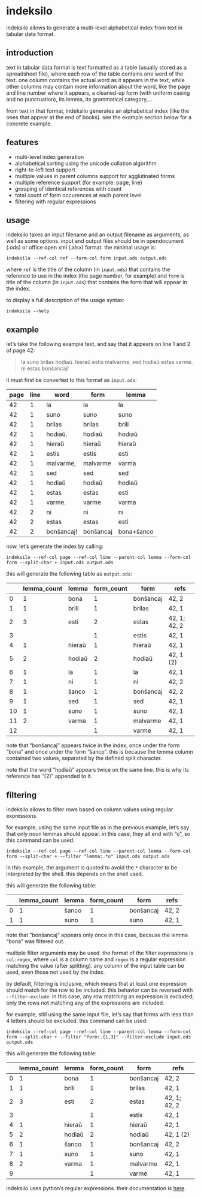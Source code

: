 <!--
SPDX-FileCopyrightText: 2023 hugues de keyzer

SPDX-License-Identifier: AGPL-3.0-or-later
-->

# indeksilo

indeksilo allows to generate a multi-level alphabetical index from text in tabular data format.

## introduction

text in tabular data format is text formatted as a table (usually stored as a spreadsheet file), where each row of the table contains one word of the text.
one column contains the actual word as it appears in the text, while other columns may contain more information about the word, like the page and line number where it appears, a cleaned-up form (with uniform casing and no punctuation), its lemma, its grammatical category,…

from text in that format, indeksilo generates an alphabetical index (like the ones that appear at the end of books).
see the example section below for a concrete example.

## features

*   multi-level index generation
*   alphabetical sorting using the unicode collation algorithm
*   right-to-left text support
*   multiple values in parent columns support for agglutinated forms
*   multiple reference support (for example: page, line)
*   grouping of identical references with count
*   total count of form occurences at each parent level
*   filtering with regular expressions

## usage

indeksilo takes an input filename and an output filename as arguments, as well as some options.
input and output files should be in opendocument (.ods) or office open xml (.xlsx) format.
the minimal usage is:

```
indeksilo --ref-col ref --form-col form input.ods output.ods
```
where `ref` is the title of the column (in `input.ods`) that contains the reference to use in the index (the page number, for example) and `form` is title of the column (in `input.ods`) that contains the form that will appear in the index.

to display a full description of the usage syntax:

```
indeksilo --help
```

## example

let’s take the following example text, and say that it appears on line 1 and 2 of page 42:

> la suno brilas hodiaŭ. hieraŭ estis malvarme, sed hodiaŭ estas varme.<br>
> ni estas bonŝancaj!

it must first be converted to this format as `input.ods`:

| page | line | word       | form      | lemma      |
| ---- | ---- | ---------- | --------- | ---------- |
| 42   | 1    | la         | la        | la         |
| 42   | 1    | suno       | suno      | suno       |
| 42   | 1    | brilas     | brilas    | brili      |
| 42   | 1    | hodiaŭ.    | hodiaŭ    | hodiaŭ     |
| 42   | 1    | hieraŭ     | hieraŭ    | hieraŭ     |
| 42   | 1    | estis      | estis     | esti       |
| 42   | 1    | malvarme,  | malvarme  | varma      |
| 42   | 1    | sed        | sed       | sed        |
| 42   | 1    | hodiaŭ     | hodiaŭ    | hodiaŭ     |
| 42   | 1    | estas      | estas     | esti       |
| 42   | 1    | varme.     | varme     | varma      |
| 42   | 2    | ni         | ni        | ni         |
| 42   | 2    | estas      | estas     | esti       |
| 42   | 2    | bonŝancaj! | bonŝancaj | bona+ŝanco |

now, let’s generate the index by calling:

```
indeksilo --ref-col page --ref-col line --parent-col lemma --form-col form --split-char + input.ods output.ods
```

this will generate the following table as `output.ods`:

|    | lemma_count | lemma  | form_count | form      | refs         |
| -- | ----------- | ------ | ---------- | --------- | ------------ |
| 0  | 1           | bona   | 1          | bonŝancaj | 42, 2        |
| 1  | 1           | brili  | 1          | brilas    | 42, 1        |
| 2  | 3           | esti   | 2          | estas     | 42, 1; 42, 2 |
| 3  |             |        | 1          | estis     | 42, 1        |
| 4  | 1           | hieraŭ | 1          | hieraŭ    | 42, 1        |
| 5  | 2           | hodiaŭ | 2          | hodiaŭ    | 42, 1 (2)    |
| 6  | 1           | la     | 1          | la        | 42, 1        |
| 7  | 1           | ni     | 1          | ni        | 42, 2        |
| 8  | 1           | ŝanco  | 1          | bonŝancaj | 42, 2        |
| 9  | 1           | sed    | 1          | sed       | 42, 1        |
| 10 | 1           | suno   | 1          | suno      | 42, 1        |
| 11 | 2           | varma  | 1          | malvarme  | 42, 1        |
| 12 |             |        | 1          | varme     | 42, 1        |

note that “bonŝancaj” appears twice in the index, once under the form “bona” and once under the form “ŝanco”.
this is because the lemma column contained two values, separated by the defined split character.

note that the word “hodiaŭ” appears twice on the same line.
this is why its reference has “(2)” appended to it.

## filtering

indeksilo allows to filter rows based on column values using regular expressions.

for example, using the same input file as in the previous example, let’s say that only noun lemmas should appear.
in this case, they all end with “o”, so this command can be used:

```
indeksilo --ref-col page --ref-col line --parent-col lemma --form-col form --split-char + --filter "lemma:.*o" input.ods output.ods
```

in this example, the argument is quoted to avoid the `*` character to be interpreted by the shell.
this depends on the shell used.

this will generate the following table:

|   | lemma_count | lemma | form_count | form      | refs  |
| - | ----------- | ----- | ---------- | --------- | ----- |
| 0 | 1           | ŝanco | 1          | bonŝancaj | 42, 2 |
| 1 | 1           | suno  | 1          | suno      | 42, 1 |

note that “bonŝancaj” appears only once in this case, because the lemma “bona” was filtered out.

multiple filter arguments may be used.
the format of the filter expressions is `col:regex`, where `col` is a column name and `regex` is a regular expression matching the value (after splitting).
any column of the input table can be used, even those not used by the index.

by default, filtering is inclusive, which means that at least one expression should match for the row to be included.
this behavior can be reversed with `--filter-exclude`.
in this case, any row matching an expression is excluded; only the rows not matching any of the expressions are included.

for example, still using the same input file, let’s say that forms with less than 4 letters should be excluded.
this command can be used:

```
indeksilo --ref-col page --ref-col line --parent-col lemma --form-col form --split-char + --filter "form:.{1,3}" --filter-exclude input.ods output.ods
```

this will generate the following table:

|   | lemma_count | lemma  | form_count | form      | refs         |
| - | ----------- | ------ | ---------- | --------- | ------------ |
| 0 | 1           | bona   | 1          | bonŝancaj | 42, 2        |
| 1 | 1           | brili  | 1          | brilas    | 42, 1        |
| 2 | 3           | esti   | 2          | estas     | 42, 1; 42, 2 |
| 3 |             |        | 1          | estis     | 42, 1        |
| 4 | 1           | hieraŭ | 1          | hieraŭ    | 42, 1        |
| 5 | 2           | hodiaŭ | 2          | hodiaŭ    | 42, 1 (2)    |
| 6 | 1           | ŝanco  | 1          | bonŝancaj | 42, 2        |
| 7 | 1           | suno   | 1          | suno      | 42, 1        |
| 8 | 2           | varma  | 1          | malvarme  | 42, 1        |
| 9 |             |        | 1          | varme     | 42, 1        |

indeksilo uses python’s regular expressions.
their documentation is [here](https://docs.python.org/3/library/re.html).
